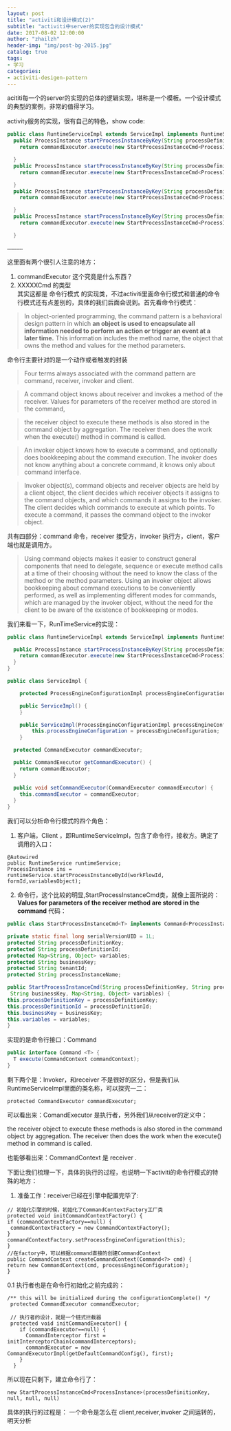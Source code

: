 ```yaml
---       
layout: post      
title: "activiti和设计模式(2)"        
subtitle: "activiti中server的实现包含的设计模式"        
date: 2017-08-02 12:00:00       
author: "zhailzh"      
header-img: "img/post-bg-2015.jpg"      
catalog: true      
tags:     
- 学习      
categories:     
- activiti-desigen-pattern
---
```

acititi每一个的server的实现的总体的逻辑实现，堪称是一个模板。一个设计模式的典型的案例，非常的值得学习。

<!--more-->

 activity服务的实现，很有自己的特色，show code:

~~~java
public class RuntimeServiceImpl extends ServiceImpl implements RuntimeService {
  public ProcessInstance startProcessInstanceByKey(String processDefinitionKey) {
    return commandExecutor.execute(new StartProcessInstanceCmd<ProcessInstance>(processDefinitionKey, null, null, null));

  }
  public ProcessInstance startProcessInstanceByKey(String processDefinitionKey, String businessKey) {
    return commandExecutor.execute(new StartProcessInstanceCmd<ProcessInstance>(processDefinitionKey, null, businessKey, null));

  }
  public ProcessInstance startProcessInstanceByKey(String processDefinitionKey, Map<String, Object> variables) {
    return commandExecutor.execute(new StartProcessInstanceCmd<ProcessInstance>(processDefinitionKey, null, null, variables));

  }
  public ProcessInstance startProcessInstanceByKey(String processDefinitionKey, String businessKey, Map<String, Object> variables) {
    return commandExecutor.execute(new StartProcessInstanceCmd<ProcessInstance>(processDefinitionKey, null, businessKey, variables));

  }

……………
~~~

这里面有两个很引人注意的地方：

1. commandExecutor 这个究竟是什么东西？
2. XXXXXCmd 的类型<br>
  其实这都是 命令行模式 的实现类，不过activiti里面命令行模式和普通的命令行模式还有点差别的，具体的我们后面会说到。首先看命令行模式：

> In object-oriented programming, the command pattern is a behavioral design pattern in which **an object is used to encapsulate all information needed to perform an action or trigger an event at a later time.** This information includes the method name, the object that owns the method and values for the method parameters.

命令行主要针对的是一个动作或者触发的封装

> Four terms always associated with the command pattern are command, receiver, invoker and client.

> A command object knows about receiver and invokes a method of the receiver. Values for parameters of the receiver method are stored in the command,

> the receiver object to execute these methods is also stored in the command object by aggregation. The receiver then does the work when the execute() method in command is called.

> An invoker object knows how to execute a command, and optionally does bookkeeping about the command execution. The invoker does not know anything about a concrete command, it knows only about command interface.

> Invoker object(s), command objects and receiver objects are held by a client object, the client decides which receiver objects it assigns to the command objects, and which commands it assigns to the invoker. The client decides which commands to execute at which points. To execute a command, it passes the command object to the invoker object.

共有四部分：command 命令，receiver 接受方，invoker 执行方，client，客户端也就是调用方。

> Using command objects makes it easier to construct general components that need to delegate, sequence or execute method calls at a time of their choosing without the need to know the class of the method or the method parameters. Using an invoker object allows bookkeeping about command executions to be conveniently performed, as well as implementing different modes for commands, which are managed by the invoker object, without the need for the client to be aware of the existence of bookkeeping or modes.

我们来看一下，RunTimeService的实现：

~~~java
public class RuntimeServiceImpl extends ServiceImpl implements RuntimeService {

  public ProcessInstance startProcessInstanceByKey(String processDefinitionKey) {
    return commandExecutor.execute(new StartProcessInstanceCmd<ProcessInstance>(processDefinitionKey, null, null, null));
  }
}
~~~

~~~java
public class ServiceImpl {

    protected ProcessEngineConfigurationImpl processEngineConfiguration;

    public ServiceImpl() {
    }

    public ServiceImpl(ProcessEngineConfigurationImpl processEngineConfiguration) {
        this.processEngineConfiguration = processEngineConfiguration;
    }

  protected CommandExecutor commandExecutor;

  public CommandExecutor getCommandExecutor() {
    return commandExecutor;
  }

  public void setCommandExecutor(CommandExecutor commandExecutor) {
    this.commandExecutor = commandExecutor;
  }
}
~~~

我们可以分析命令行模式的四个角色：

1. 客户端，Client ，即RuntimeServiceImpl，包含了命令行，接收方。确定了调用的入口：

  ~~~
  @Autowired
  public RuntimeService runtimeService;
  ProcessInstance ins = runtimeService.startProcessInstanceById(workFlowId, formId,variablesObject);
  ~~~

2. 命令行，这个比较的明显,StartProcessInstanceCmd类，就像上面所说的：**Values for parameters of the receiver method are stored in the command** 代码：

  ~~~java
  public class StartProcessInstanceCmd<T> implements Command<ProcessInstance>, Serializable {

  private static final long serialVersionUID = 1L;
  protected String processDefinitionKey;
  protected String processDefinitionId;
  protected Map<String, Object> variables;
  protected String businessKey;
  protected String tenantId;
  protected String processInstanceName;

  public StartProcessInstanceCmd(String processDefinitionKey, String processDefinitionId,
   String businessKey, Map<String, Object> variables) {
  this.processDefinitionKey = processDefinitionKey;
  this.processDefinitionId = processDefinitionId;
  this.businessKey = businessKey;
  this.variables = variables;
  }
  ~~~

实现的是命令行接口：Command<T>
~~~java
public interface Command <T> {
  T execute(CommandContext commandContext);
}
~~~

剩下两个是：Invoker，和receiver 不是很好的区分，但是我们从RuntimeServiceImpl里面的类名称，可以探究一二：

~~~
protected CommandExecutor commandExecutor;
~~~

可以看出来：ComandExecutor 是执行者，另外我们从receiver的定义中：

the receiver object to execute these methods is also stored in the command object by aggregation. The receiver then does the work when the execute() method in command is called.

也能够看出来：CommandContext 是 receiver .

下面让我们梳理一下，具体的执行的过程，也说明一下activiti的命令行模式的特殊的地方：

1. 准备工作：receiver已经在引擎中配置完毕了:

  ~~~
  // 初始化引擎的时候，初始化了CommandContextFactory工厂类
  protected void initCommandContextFactory() {
  if (commandContextFactory==null) {
   commandContextFactory = new CommandContextFactory();
  }
  commandContextFactory.setProcessEngineConfiguration(this);
  }
  //在factory中，可以根据command直接的创建CommandContext
  public CommandContext createCommandContext(Command<?> cmd) {
  return new CommandContext(cmd, processEngineConfiguration);
  }
  ~~~

0.1 执行者也是在命令行初始化之前完成的：

~~~
/** this will be initialized during the configurationComplete() */
 protected CommandExecutor commandExecutor;

 // 执行者的设计，就是一个链式拦截器
 protected void initCommandExecutor() {
    if (commandExecutor==null) {
      CommandInterceptor first = initInterceptorChain(commandInterceptors);
      commandExecutor = new CommandExecutorImpl(getDefaultCommandConfig(), first);
    }
  }
~~~

所以现在只剩下，建立命令行了：
~~~
new StartProcessInstanceCmd<ProcessInstance>(processDefinitionKey, null, null, null)
~~~

具体的执行的过程是： 一个命令是怎么在 client,receiver,invoker 之间运转的，明天分析
